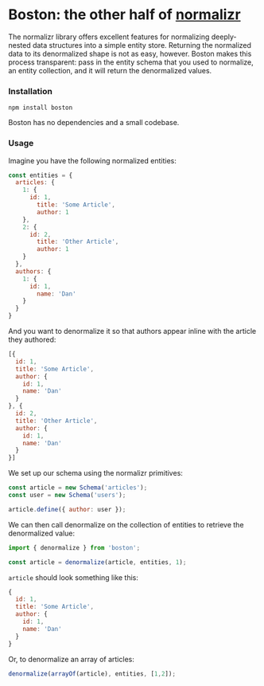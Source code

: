 Boston: the other half of [normalizr]
===

The normalizr library offers excellent features for normalizing deeply-nested data structures
into a simple entity store. Returning the normalized data to its denormalized shape is not
as easy, however. Boston makes this process transparent: pass in the entity schema that you used
to normalize, an entity collection, and it will return the denormalized values.

### Installation

```
npm install boston
```

Boston has no dependencies and a small codebase.

### Usage

Imagine you have the following normalized entities:

```js
const entities = {
  articles: {
    1: {
      id: 1,
        title: 'Some Article',
        author: 1
    },
    2: {
      id: 2,
        title: 'Other Article',
        author: 1
    }
  },
  authors: {
    1: {
      id: 1,
        name: 'Dan'
    }
  }
}
```

And you want to denormalize it so that authors appear inline with the article they authored:

```js
[{
  id: 1,
  title: 'Some Article',
  author: {
    id: 1,
    name: 'Dan'
  }
}, {
  id: 2,
  title: 'Other Article',
  author: {
    id: 1,
    name: 'Dan'
  }
}]
```

We set up our schema using the normalizr primitives:

```js
const article = new Schema('articles');
const user = new Schema('users');

article.define({ author: user });
```

We can then call denormalize on the collection of entities to retrieve the denormalized value:

```js
import { denormalize } from 'boston';

const article = denormalize(article, entities, 1);
```

`article` should look something like this:

```js
{
  id: 1,
  title: 'Some Article',
  author: {
    id: 1,
    name: 'Dan'
  }
}
```

Or, to denormalize an array of articles:

```js
denormalize(arrayOf(article), entities, [1,2]);
```



[normalizr]: https://github.com/paularmstrong/normalizr